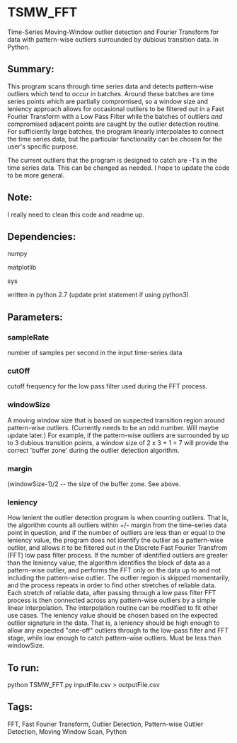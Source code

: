 # TSMW_FFT
Time-Series Moving-Window outlier detection and Fourier Transform for data with
pattern-wise outliers surrounded by dubious transition data.  In Python.


## Summary:
This program scans through time series data and detects pattern-wise outliers 
which tend to occur in batches.  Around these batches are time series points 
which are partially compromised, so a window size and leniency approach allows
for occasional outliers to be filtered out in a Fast Fourier Transform with a 
Low Pass Filter while the batches of outliers *and* compromised adjacent points
are caught by the outlier detection routine.  For sufficiently large batches, 
the program linearly interpolates to connect the time series data, but the 
particular functionality can be chosen for the user's specific purpose.

The current outliers that the program is designed to catch are -1's in the time 
series data.  This can be changed as needed.  I hope to update the code
to be more general.


## Note:
I really need to clean this code and readme up.


## Dependencies:
numpy

matplotlib

sys

written in python 2.7 (update print statement if using python3)


## Parameters:

### sampleRate 
number of samples per second in the input time-series data

### cutOff
cutoff frequency for the low pass filter used during the FFT process.

### windowSize
A moving window size that is based on suspected transition region around pattern-wise outliers.  (Currently needs to be an odd number.  Will maybe update later.)  For example, if the pattern-wise outliers are surrounded by up to 3 dubious transition points, a window size of 2 x 3 + 1 = 7 will provide the correct 'buffer zone' during the outlier detection algorithm.

### margin
(windowSize-1)/2 -- the size of the buffer zone.  See above.

### leniency 
How lenient the outlier detection program is when counting outliers.  That is, the algorithm counts all outliers within +/- margin from the time-series data point in question, and if the number of outliers are less than or equal to the leniency value, the program does not identify the outlier as a pattern-wise outlier, and allows it to be filtered out in the Discrete Fast Fourier Transfrom (FFT) low pass filter process.  If the number of identified outliers are greater than the leniency value, the algorithm identifies the block of data as a pattern-wise outlier, and performs the FFT only on the data up to and not including the pattern-wise outlier.  The outlier region is skipped momentarily, and the process repeats in order to find other stretches of reliable data.  Each stretch of reliable data, after passing through a low pass filter FFT process is then connected across any pattern-wise outliers by a simple linear interpolation.  The interpolation routine can be modified to fit other use cases.  The leniency value should be chosen based on the expected outlier signature in the data. That is, a leniency should be high enough to allow any expected "one-off" outliers through to the low-pass filter and FFT stage, while low enough to catch pattern-wise outliers. Must be less than windowSize.

## To run:
python TSMW_FFT.py inputFile.csv > outputFile.csv 

## Tags: 
FFT, Fast Fourier Transform, Outlier Detection, Pattern-wise Outlier Detection, Moving Window Scan, Python
